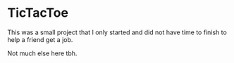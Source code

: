 # TicTacToe

This was a small project that I only started and did not have time to finish to help a friend get a job.

Not much else here tbh.
